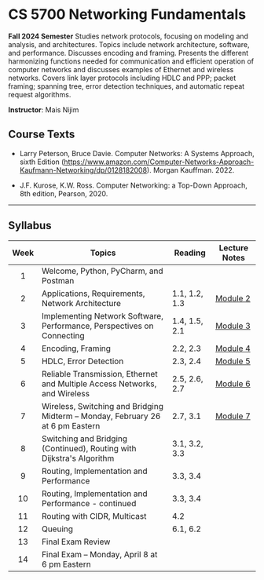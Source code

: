 # CS 5700 Networking Fundamentals

**Fall 2024 Semester**
Studies network protocols, focusing on modeling and analysis, and architectures. Topics include
network architecture, software, and performance. Discusses encoding and framing. Presents the
different harmonizing functions needed for communication and efficient operation of computer
networks and discusses examples of Ethernet and wireless networks. Covers link layer protocols
including HDLC and PPP; packet framing; spanning tree, error detection techniques, and automatic
repeat request algorithms.

**Instructor**: Mais Nijim

## Course Texts

- Larry Peterson, Bruce Davie. Computer Networks: A Systems Approach, sixth Edition
(https://www.amazon.com/Computer-Networks-Approach-Kaufmann-Networking/dp/0128182008).
Morgan Kauffman. 2022.

- J.F. Kurose, K.W. Ross. Computer Networking: a Top-Down Approach, 8th edition, Pearson, 2020.

---

## Syllabus

| Week   	|  Topics	| Reading |   Lecture Notes	|
|:--:	|---	|---	|--- |
|  1 	|   Welcome, Python, PyCharm, and Postman	|   	|   |
|  2 	|   Applications, Requirements, Network Architecture | 1.1, 1.2, 1.3	| [Module 2](2.md)   	|
|  3 	|   Implementing Network Software, Performance, Perspectives on Connecting | 1.4, 1.5, 2.1	| [Module 3](3.md)    	|
|  4 	|   Encoding, Framing | 2.2, 2.3	| [Module 4](4.md)    	|
|  5 	|   HDLC, Error Detection | 2.3, 2.4	| [Module 5](5.md)   	|
|  6 	|   Reliable Transmission, Ethernet and Multiple Access Networks, and Wireless | 2.5, 2.6, 2.7	| [Module 6](6.md)   	|
|  7 	|   Wireless, Switching and Bridging <br />Midterm – Monday, February 26 at 6 pm Eastern | 2.7, 3.1	| [Module 7](7.md)   	|
|  8 	|   Switching and Bridging (Continued), Routing with Dijkstra's Algorithm | 3.1, 3.2, 3.3	|   	|
|  9 	|   Routing, Implementation and Performance | 3.3, 3.4	|   	|
| 10 	|   Routing, Implementation and Performance - continued	| 3.3, 3.4 |   	|
| 11 	|   Routing with CIDR, Multicast | 4.2	|   	|
| 12 	|   Queuing | 6.1, 6.2	|   	|
| 13 	|   Final Exam Review	|   	| |
| 14 	|   Final Exam – Monday, April 8 at 6 pm Eastern	|   	| |
